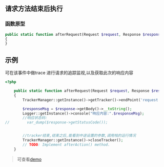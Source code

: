 ## 请求方法结束后执行

###  函数原型
```php
public static function afterRequest(Request $request, Response $response): void
{
}
```

## 示例
可在该事件中做trace 进行请求的追踪监视,以及获取此次的响应内容
```php
<?php

    public static function afterRequest(Request $request, Response $response): void
    {
        TrackerManager::getInstance()->getTracker()->endPoint('request');

        $responseMsg = $response->getBody()->__toString();
        Logger::getInstance()->console("响应内容:".$responseMsg);
        //响应状态码:
//        var_dump($response->getStatusCode());


        //tracker结束,结束之后,能看到中途设置的参数,调用栈的运行情况
        TrackerManager::getInstance()->closeTracker();
        // TODO: Implement afterAction() method.
    }
```

> 可查看[demo](https://github.com/easy-swoole/demo/tree/3.x-http)
